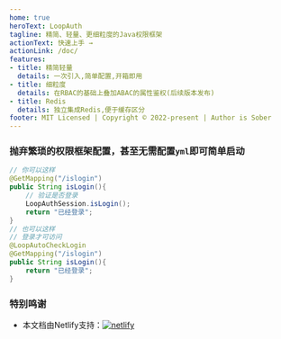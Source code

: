 ```yaml
---
home: true
heroText: LoopAuth
tagline: 精简、轻量、更细粒度的Java权限框架
actionText: 快速上手 →
actionLink: /doc/
features:
- title: 精简轻量
  details: 一次引入,简单配置,开箱即用
- title: 细粒度
  details: 在RBAC的基础上叠加ABAC的属性鉴权(后续版本发布)
- title: Redis
  details: 独立集成Redis,便于缓存区分
footer: MIT Licensed | Copyright © 2022-present | Author is Sober
---
```


### 抛弃繁琐的权限框架配置，甚至无需配置`yml`即可简单启动

```java
// 你可以这样
@GetMapping("/islogin")
public String isLogin(){
    // 验证是否登录
    LoopAuthSession.isLogin();
    return "已经登录";
}
// 也可以这样
// 登录才可访问
@LoopAutoCheckLogin
@GetMapping("/islogin")
public String isLogin(){
    return "已经登录";
}
```

### 特别鸣谢

- 本文档由Netlify支持：[![netlify](https://www.netlify.com/v3/img/components/full-logo-light.svg)](https://www.netlify.com)
